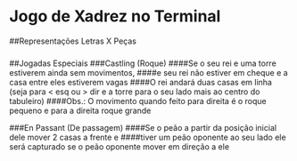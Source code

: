 # Jogo de Xadrez no Terminal

##Representações Letras X Peças
###

##Jogadas Especiais
###Castling (Roque)
####Se o seu rei e uma torre estiverem ainda sem movimentos, 
####e seu rei não estiver em cheque e a casa entre eles estiverem vagas
####O rei andará duas casas em linha (seja para < esq ou > dir e a torre para o seu lado mais ao centro do tabuleiro)
####Obs.: O movimento quando feito para direita é o roque pequeno e para a direita roque grande

###En Passant (De passagem)
####Se o peão a partir da posição inicial dele mover 2 casas a frente e 
####tiver um peão oponente ao seu lado ele será capturado se o peão oponente mover em direção a ele
